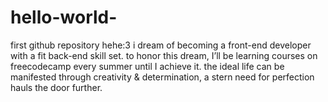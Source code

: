 # hello-world-
first github repository hehe:3 i dream of becoming a front-end developer with a fit back-end skill set. to honor this dream, I’ll be learning courses on freecodecamp every summer until I achieve it. the ideal life can be manifested through creativity &amp; determination, a stern need for perfection hauls the door further. 
